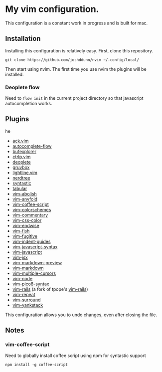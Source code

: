 # My vim configuration.

This configuration is a constant work in progress and is built for mac.

## Installation

Installing this configuration is relatively easy. First, clone this repository.

    git clone https://github.com/joshddunn/nvim ~/.config/local/

Then start using nvim. The first time you use nvim the plugins will be installed.

### Deoplete flow

Need to `flow init` in the current project directory so that javascript autocompletion works.

## Plugins
he
- [ack.vim](https://github.com/mileszs/ack.vim)
- [autocomplete-flow](https://github.com/wokalski/autocomplete-flow)
- [bufexplorer](https://github.com/jlanzarotta/bufexplorer)
- [ctrlp.vim](https://github.com/kien/ctrlp.vim)
- [deoplete](https://github.com/shougo/deoplete.vim)
- [gruvbox](https://github.com/morhetz/gruvbox)
- [lightline.vim](https://github.com/itchyny/lightline.vim)
- [nerdtree](https://github.com/scrooloose/nerdtree)
- [syntastic](https://github.com/scrooloose/syntastic)
- [tabular](https://github.com/godlygeek/tabular)
- [vim-abolish](https://github.com/tpope/vim-abolish)
- [vim-anyfold](https://github.com/pseewald/vim-anyfold)
- [vim-coffee-script](https://github.com/kchmck/vim-coffee-script)
- [vim-colorschemes](https://github.com/flazz/vim-colorschemes)
- [vim-commentary](https://github.com/joom/vim-commentary)
- [vim-css-color](https://github.com/ap/vim-css-color)
- [vim-endwise](https://github.com/tpope/vim-endwise)
- [vim-fish](https://github.com/dag/vim-fish)
- [vim-fugitive](https://github.com/tpope/vim-fugitive)
- [vim-indent-guides](https://github.com/nathanaelkane/vim-indent-guides)
- [vim-javascript-syntax](https://github.com/jelera/vim-javascript-syntax)
- [vim-javascript](https://github.com/pangloss/vim-javascript)
- [vim-jsx](https://github.com/mxw/vim-jsx)
- [vim-markdown-preview](https://github.com/jamshedvesuna/vim-markdown-preview)
- [vim-markdown](https://github.com/plasticboy/vim-markdown)
- [vim-multiple-cursors](https://github.com/terryma/vim-multiple-cursors)
- [vim-node](https://github.com/moll/vim-node)
- [vim-pico8-syntax](https://github.com/justinj/vim-pico8-syntax)
- [vim-rails](https://github.com/joshddunn/vim-rails) (a fork of tpope's [vim-rails](https://github.com/tpope/vim-rails))
- [vim-repeat](https://github.com/tpope/vim-repeat)
- [vim-surround](https://github.com/tpope/vim-surround)
- [vim-yankstack](https://github.com/maxbrunsfeld/vim-yankstack)

This configuration allows you to undo changes, even after closing the file.

## Notes

### vim-coffee-script

Need to globally install coffee script using npm for syntastic support

    npm install -g coffee-script
